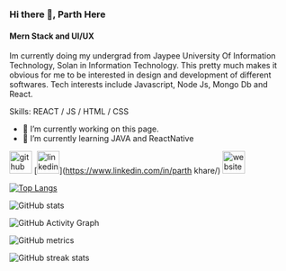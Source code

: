 ### Hi there 👋, Parth Here
#### Mern Stack and UI/UX
Im currently doing my undergrad from Jaypee University Of Information Technology, Solan in Information Technology. This pretty much makes it obvious for me to be interested in design and development of different softwares. Tech interests include Javascript, Node Js, Mongo Db and React.

Skills: REACT / JS / HTML / CSS

- 🔭 I’m currently working on this page. 
- 🌱 I’m currently learning JAVA and ReactNative 


[<img src='https://cdn.jsdelivr.net/npm/simple-icons@3.0.1/icons/github.svg' alt='github' height='40'>](https://github.com/parth-khare)  [<img src='https://cdn.jsdelivr.net/npm/simple-icons@3.0.1/icons/linkedin.svg' alt='linkedin' height='40'>](https://www.linkedin.com/in/parth khare/)  [<img src='https://cdn.jsdelivr.net/npm/simple-icons@3.0.1/icons/icloud.svg' alt='website' height='40'>](https://parth-khare.github.io/Portfolio/)  

[![Top Langs](https://github-readme-stats.vercel.app/api/top-langs/?username=parth-khare)](https://github.com/anuraghazra/github-readme-stats)

![GitHub stats](https://github-readme-stats.vercel.app/api?username=parth-khare&show_icons=true)  

![GitHub Activity Graph](https://activity-graph.herokuapp.com/graph?username=parth-khare)  

![GitHub metrics](https://metrics.lecoq.io/parth-khare)  

![GitHub streak stats](https://github-readme-streak-stats.herokuapp.com/?user=parth-khare)  

